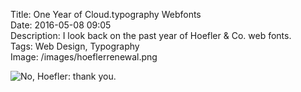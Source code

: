 Title: One Year of Cloud.typography Webfonts  
Date: 2016-05-08 09:05  
Description: I look back on the past year of Hoefler & Co. web fonts.  
Tags: Web Design, Typography  
Image: /images/hoeflerrenewal.png  

![No, Hoefler: thank you.](/images/hoeflerrenewal.png "Mail.app screenshot of my renewal notice from Cloud.typography.")